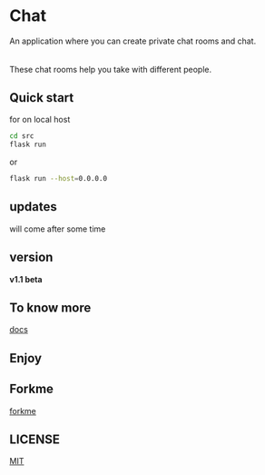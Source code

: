 # Chat
An application where you can create private chat rooms and chat.
######
These chat rooms help you take with different people.

## Quick start
for on local host
```bash
cd src
flask run
```
or
```bash
flask run --host=0.0.0.0
```
## updates
will come after some time
## version
**v1.1 beta**
## To know more
[docs](https://github.com/vtarale/Chat/tree/main/docs)
## Enjoy
## Forkme
[forkme](https://github.com/vtarale/Chat)
## LICENSE
[MIT](https://github.com/vtarale/Chat/blob/main/LICENSE)

